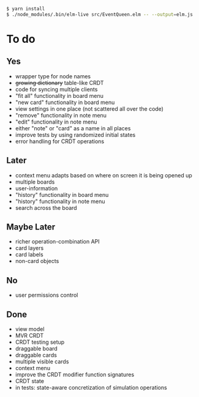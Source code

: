 ```bash
$ yarn install
$ ./node_modules/.bin/elm-live src/EventQueen.elm -- --output=elm.js
```

# To do

## Yes

* wrapper type for node names
* ~~growing dictionary~~ table-like CRDT
* code for syncing multiple clients
* "fit all" functionality in board menu
* "new card" functionality in board menu
* view settings in one place (not scattered all over the code)
* "remove" functionality in note menu
* "edit" functionality in note menu
* either "note" or "card" as a name in all places
* improve tests by using randomized initial states
* error handling for CRDT operations

## Later

* context menu adapts based on where on screen it is being opened up
* multiple boards
* user-information
* "history" functionality in board menu
* "history" functionality in note menu
* search across the board

## Maybe Later

* richer operation-combination API
* card layers
* card labels
* non-card objects

## No

* user permissions control

## Done

* view model
* MVR CRDT
* CRDT testing setup
* draggable board
* draggable cards
* multiple visible cards
* context menu
* improve the CRDT modifier function signatures
* CRDT state
* in tests: state-aware concretization of simulation operations